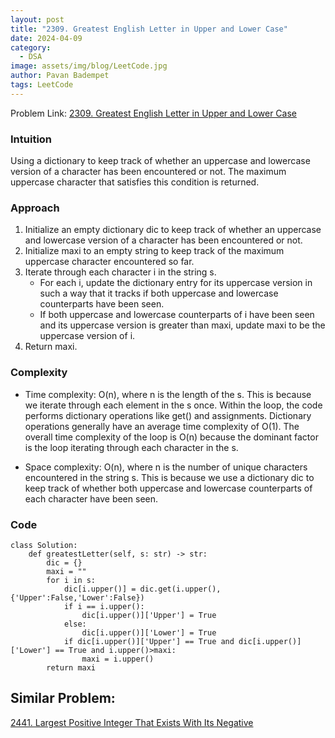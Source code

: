 ```yaml
---
layout: post
title: "2309. Greatest English Letter in Upper and Lower Case"
date: 2024-04-09
category:
  - DSA
image: assets/img/blog/LeetCode.jpg
author: Pavan Badempet
tags: LeetCode
---
```


Problem Link: [2309. Greatest English Letter in Upper and Lower Case](https://leetcode.com/problems/greatest-english-letter-in-upper-and-lower-case/description/)

### Intuition
Using a dictionary to keep track of whether an uppercase and lowercase version of a character has been encountered or not. The maximum uppercase character that satisfies this condition is returned.

### Approach
1. Initialize an empty dictionary dic to keep track of whether an uppercase and lowercase version of a character has been encountered or not.
2. Initialize maxi to an empty string to keep track of the maximum uppercase character encountered so far.
3. Iterate through each character i in the string s.
    - For each i, update the dictionary entry for its uppercase version in such a way that it tracks if both uppercase and lowercase counterparts have been seen.
    - If both uppercase and lowercase counterparts of i have been seen and its uppercase version is greater than maxi, update maxi to be the uppercase version of i.
4. Return maxi.

### Complexity
- Time complexity:
O(n), where n is the length of the s. This is because we iterate through each element in the s once. Within the loop, the code performs dictionary operations like get() and assignments. Dictionary operations generally have an average time complexity of O(1). The overall time complexity of the loop is O(n) because the dominant factor is the loop iterating through each character in the s.

- Space complexity:
O(n), where n is the number of unique characters encountered in the string s. This is because we use a dictionary dic to keep track of whether both uppercase and lowercase counterparts of each character have been seen.

### Code
```
class Solution:
    def greatestLetter(self, s: str) -> str:
        dic = {}
        maxi = ""
        for i in s:
            dic[i.upper()] = dic.get(i.upper(),{'Upper':False,'Lower':False})
            if i == i.upper():
                dic[i.upper()]['Upper'] = True
            else:
                dic[i.upper()]['Lower'] = True
            if dic[i.upper()]['Upper'] == True and dic[i.upper()]['Lower'] == True and i.upper()>maxi:
                maxi = i.upper()
        return maxi

```

## Similar Problem:
[2441. Largest Positive Integer That Exists With Its Negative](https://leetcode.com/problems/largest-positive-integer-that-exists-with-its-negative/description/)